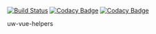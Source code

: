 [![Build Status](https://travis-ci.org/LauraWert/vue-helpers.svg?branch=master)](https://travis-ci.org/LauraWert/vue-helpers)
[![Codacy Badge](https://api.codacy.com/project/badge/Grade/7b94e96279234d0aaca6af5b87148301)](https://www.codacy.com/app/LauraWert/vue-helpers?utm_source=github.com&amp;utm_medium=referral&amp;utm_content=LauraWert/vue-helpers&amp;utm_campaign=Badge_Grade)
[![Codacy Badge](https://api.codacy.com/project/badge/Coverage/7b94e96279234d0aaca6af5b87148301)](https://www.codacy.com/app/LauraWert/vue-helpers?utm_source=github.com&utm_medium=referral&utm_content=LauraWert/vue-helpers&utm_campaign=Badge_Coverage)

uw-vue-helpers

